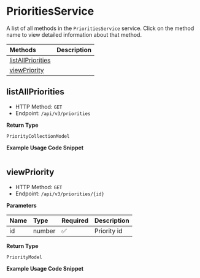 # PrioritiesService

A list of all methods in the `PrioritiesService` service. Click on the method name to view detailed information about that method.

| Methods                                 | Description |
| :-------------------------------------- | :---------- |
| [listAllPriorities](#listallpriorities) |             |
| [viewPriority](#viewpriority)           |             |

## listAllPriorities

- HTTP Method: `GET`
- Endpoint: `/api/v3/priorities`

**Return Type**

`PriorityCollectionModel`

**Example Usage Code Snippet**

```mcp

```

## viewPriority

- HTTP Method: `GET`
- Endpoint: `/api/v3/priorities/{id}`

**Parameters**

| Name | Type   | Required | Description |
| :--- | :----- | :------- | :---------- |
| id   | number | ✅       | Priority id |

**Return Type**

`PriorityModel`

**Example Usage Code Snippet**

```mcp

```

<!-- This file was generated by liblab | https://liblab.com/ -->
